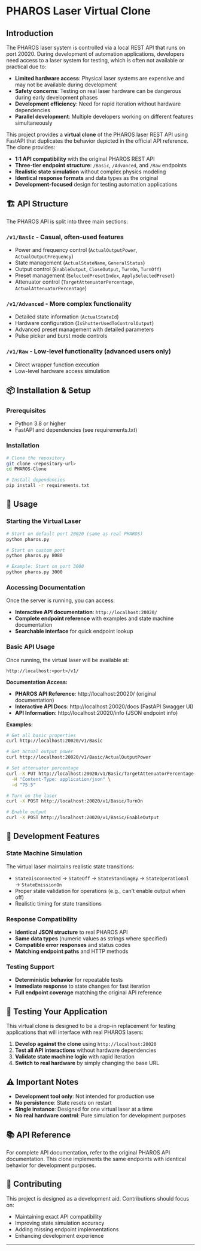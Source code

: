 # PHAROS Laser Virtual Clone

## Introduction

The PHAROS laser system is controlled via a local REST API that runs on port 20020. During development of automation applications, developers need access to a laser system for testing, which is often not available or practical due to:

- **Limited hardware access**: Physical laser systems are expensive and may not be available during development
- **Safety concerns**: Testing on real laser hardware can be dangerous during early development phases  
- **Development efficiency**: Need for rapid iteration without hardware dependencies
- **Parallel development**: Multiple developers working on different features simultaneously

This project provides a **virtual clone** of the PHAROS laser REST API using FastAPI that duplicates the behavior depicted in the official API reference. The clone provides:

- **1:1 API compatibility** with the original PHAROS REST API
- **Three-tier endpoint structure**: `/Basic`, `/Advanced`, and `/Raw` endpoints
- **Realistic state simulation** without complex physics modeling
- **Identical response formats** and data types as the original
- **Development-focused** design for testing automation applications

## 🏗️ API Structure

The PHAROS API is split into three main sections:

### `/v1/Basic` - Casual, often-used features
- Power and frequency control (`ActualOutputPower`, `ActualOutputFrequency`)
- State management (`ActualStateName`, `GeneralStatus`)
- Output control (`EnableOutput`, `CloseOutput`, `TurnOn`, `TurnOff`)
- Preset management (`SelectedPresetIndex`, `ApplySelectedPreset`)
- Attenuator control (`TargetAttenuatorPercentage`, `ActualAttenuatorPercentage`)

### `/v1/Advanced` - More complex functionality  
- Detailed state information (`ActualStateId`)
- Hardware configuration (`IsShutterUsedToControlOutput`)
- Advanced preset management with detailed parameters
- Pulse picker and burst mode controls

### `/v1/Raw` - Low-level functionality (advanced users only)
- Direct wrapper function execution
- Low-level hardware access simulation

## 📦 Installation & Setup

### Prerequisites
- Python 3.8 or higher
- FastAPI and dependencies (see requirements.txt)

### Installation
```bash
# Clone the repository
git clone <repository-url>
cd PHAROS-Clone

# Install dependencies
pip install -r requirements.txt
```

## 🚀 Usage

### Starting the Virtual Laser
```bash
# Start on default port 20020 (same as real PHAROS)
python pharos.py

# Start on custom port
python pharos.py 8080

# Example: Start on port 3000
python pharos.py 3000
```

### Accessing Documentation
Once the server is running, you can access:
- **Interactive API documentation**: `http://localhost:20020/` 
- **Complete endpoint reference** with examples and state machine documentation
- **Searchable interface** for quick endpoint lookup

### Basic API Usage
Once running, the virtual laser will be available at:
```
http://localhost:<port>/v1/
```

**Documentation Access:**
- **PHAROS API Reference**: http://localhost:20020/ (original documentation)
- **Interactive API Docs**: http://localhost:20020/docs (FastAPI Swagger UI)
- **API Information**: http://localhost:20020/info (JSON endpoint info)

**Examples:**
```bash
# Get all basic properties
curl http://localhost:20020/v1/Basic

# Get actual output power
curl http://localhost:20020/v1/Basic/ActualOutputPower

# Set attenuator percentage
curl -X PUT http://localhost:20020/v1/Basic/TargetAttenuatorPercentage \
  -H "Content-Type: application/json" \
  -d "75.5"

# Turn on the laser
curl -X POST http://localhost:20020/v1/Basic/TurnOn

# Enable output
curl -X POST http://localhost:20020/v1/Basic/EnableOutput
```

## 🔧 Development Features

### State Machine Simulation
The virtual laser maintains realistic state transitions:
- `StateDisconnected` → `StateOff` → `StateStandingBy` → `StateOperational` → `StateEmissionOn`
- Proper state validation for operations (e.g., can't enable output when off)
- Realistic timing for state transitions

### Response Compatibility
- **Identical JSON structure** to real PHAROS API
- **Same data types** (numeric values as strings where specified)
- **Compatible error responses** and status codes
- **Matching endpoint paths** and HTTP methods

### Testing Support
- **Deterministic behavior** for repeatable tests
- **Immediate response** to state changes for fast iteration
- **Full endpoint coverage** matching the original API reference

## 🧪 Testing Your Application

This virtual clone is designed to be a drop-in replacement for testing applications that will interface with real PHAROS lasers:

1. **Develop against the clone** using `http://localhost:20020`
2. **Test all API interactions** without hardware dependencies  
3. **Validate state machine logic** with rapid iteration
4. **Switch to real hardware** by simply changing the base URL

## ⚠️ Important Notes

- **Development tool only**: Not intended for production use
- **No persistence**: State resets on restart
- **Single instance**: Designed for one virtual laser at a time
- **No real hardware control**: Pure simulation for development purposes

## 📚 API Reference

For complete API documentation, refer to the original PHAROS API documentation. This clone implements the same endpoints with identical behavior for development purposes.

## 🤝 Contributing

This project is designed as a development aid. Contributions should focus on:
- Maintaining exact API compatibility
- Improving state simulation accuracy
- Adding missing endpoint implementations
- Enhancing development experience

---

